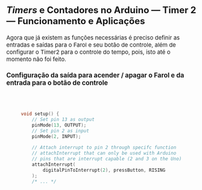 <style scoped>
    ul, ol {
        font-size: 13px;
    }
    h2 {
        font-size: 24px;
    }
    h3 {
        font-size: 17px;
    }
    p {
        font-size: 15px;
    }
    #codigo-container {
        display: flex;
        justify-content: center;
        text-align: left; /* Para garantir alinhamento do texto à esquerda */
    }
    #codigo-container pre,
    #codigo-container code {
        width: 100%; /* Ocupa a largura total da `div` */
        max-width: 650px; /* Um valor máximo de largura pode ser útil */
        font-size: 12px; /* Ou qualquer tamanho que prefira */
        padding: 20px; /* Ajuste conforme necessário */
        box-sizing: border-box; /* Inclui o padding no cálculo da largura */
    }

</style>

## _Timers_ e Contadores no Arduino — Timer 2 — Funcionamento e Aplicações

Agora que já existem as funções necessárias é preciso definir as entradas e saídas para o Farol e seu botão de controle, além de configurar o Timer2 para o controle do tempo, pois, isto até o momento não foi feito.

### Configuração da saída para acender / apagar o Farol e da entrada para o botão de controle

<div id="codigo-container" markdown="1">

```cpp

void setup() {
    // Set pin 13 as output
    pinMode(13, OUTPUT);
    // Set pin 2 as input
    pinMode(2, INPUT);

    // Attach interrupt to pin 2 through specifc function
    // attachInterrupt that can only be used with Arduino
    // pins that are interrupt capable (2 and 3 on the Uno)
    attachInterrupt(
        digitalPinToInterrupt(2), pressButton, RISING
    );
    /* ... */
```

</div>

